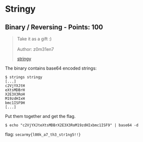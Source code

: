 # Stringy

## Binary / Reversing - Points: 100

> Take it as a gift :)<br><br> Author: z0m31en7
>
> [stringy](stringy)
>

The binary contains base64 encoded strings:

	$ strings stringy
	[...]
	c2VjYXJtH
	eXtsMDBrH
	X2E3X3RoH
	M19zdHIxH
	bmc1ISF9H
	[...]

Put them together and get the flag.

	$ echo "c2VjYXJteXtsMDBrX2E3X3RoM19zdHIxbmc1ISF9" | base64 -d

flag: `secarmy{l00k_a7_th3_str1ng5!!}`